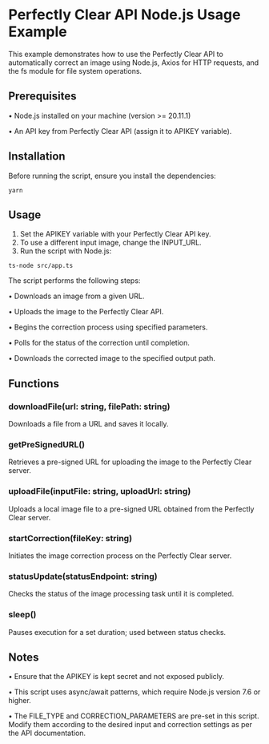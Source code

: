 # Perfectly Clear API Node.js Usage Example

This example demonstrates how to use the Perfectly Clear API to automatically correct an image using Node.js, Axios for HTTP requests, and the fs module for file system operations.

## Prerequisites

•   Node.js installed on your machine (version >= 20.11.1)

•   An API key from Perfectly Clear API (assign it to APIKEY variable).

## Installation

Before running the script, ensure you install the dependencies:

``
yarn
``

## Usage

1.  Set the APIKEY variable with your Perfectly Clear API key.
2.  To use a different input image, change the INPUT_URL.
3.  Run the script with Node.js:

``
ts-node src/app.ts
``

The script performs the following steps:

•   Downloads an image from a given URL.

•   Uploads the image to the Perfectly Clear API.

•   Begins the correction process using specified parameters.

•   Polls for the status of the correction until completion.

•   Downloads the corrected image to the specified output path.

## Functions

### downloadFile(url: string, filePath: string)

Downloads a file from a URL and saves it locally.

### getPreSignedURL()

Retrieves a pre-signed URL for uploading the image to the Perfectly Clear server.

### uploadFile(inputFile: string, uploadUrl: string)

Uploads a local image file to a pre-signed URL obtained from the Perfectly Clear server.

### startCorrection(fileKey: string)

Initiates the image correction process on the Perfectly Clear server.

### statusUpdate(statusEndpoint: string)

Checks the status of the image processing task until it is completed.

### sleep()

Pauses execution for a set duration; used between status checks.

## Notes

•   Ensure that the APIKEY is kept secret and not exposed publicly.

•   This script uses async/await patterns, which require Node.js version 7.6 or higher.

•   The FILE_TYPE and CORRECTION_PARAMETERS are pre-set in this script. Modify them according to the desired input and correction settings as per the API documentation.
